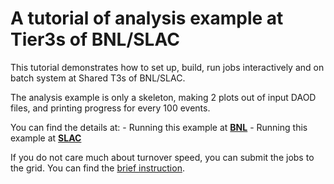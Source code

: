 # A tutorial of analysis example at Tier3s of BNL/SLAC

This tutorial demonstrates how to set up, build, run jobs 
interactively and on batch system at Shared T3s of BNL/SLAC.

The analysis example is only a skeleton, making 2 plots out of 
input DAOD files, and printing progress for every 100 events. 

You can find the details at:
    - Running this example at **[BNL](./BNL "Running at BNL")**
    - Running this example at **[SLAC](./SLAC "Running at SLAC")**

If you do not care much about turnover speed, you can submit 
the jobs to the grid. 
You can find the [brief instruction](./Grid "Running at Grid").
